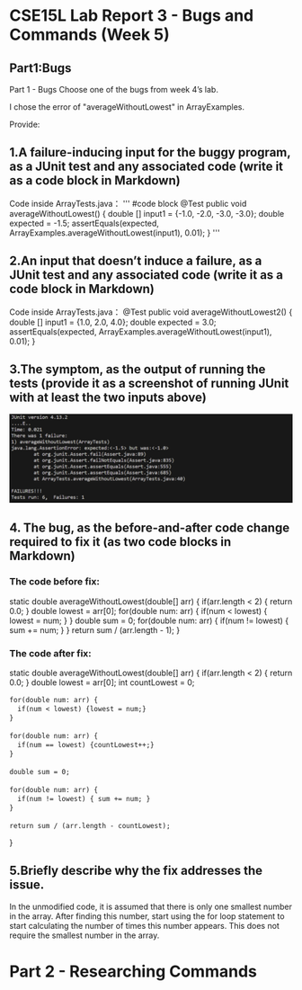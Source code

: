 # CSE15L Lab Report 3 - Bugs and Commands (Week 5)

## Part1:Bugs
Part 1 - Bugs
Choose one of the bugs from week 4’s lab.

I chose the error of "averageWithoutLowest" in ArrayExamples.

Provide:
## 1.A failure-inducing input for the buggy program, as a JUnit test and any associated code (write it as a code block in Markdown)
Code inside ArrayTests.java：
'''
#code block
 @Test
  public void averageWithoutLowest() {
    double [] input1 = {-1.0, -2.0, -3.0, -3.0};
    double expected = -1.5;
    assertEquals(expected, ArrayExamples.averageWithoutLowest(input1), 0.01);
  }
'''

## 2.An input that doesn’t induce a failure, as a JUnit test and any associated code (write it as a code block in Markdown)
Code inside ArrayTests.java：
@Test
  public void averageWithoutLowest2() {
    double [] input1 = {1.0, 2.0, 4.0};
    double expected = 3.0;
    assertEquals(expected, ArrayExamples.averageWithoutLowest(input1), 0.01);
  }

## 3.The symptom, as the output of running the tests (provide it as a screenshot of running JUnit with at least the two inputs above)
![cd1](https://github.com/AdamMa2000/cse15l-lab-reports/blob/main/lab3.jpg?raw=true)

## 4. The bug, as the before-and-after code change required to fix it (as two code blocks in Markdown)
### The code before fix:
  static double averageWithoutLowest(double[] arr) {
    if(arr.length < 2) { return 0.0; }
    double lowest = arr[0];
    for(double num: arr) {
      if(num < lowest) { lowest = num; }
    }
    double sum = 0;
    for(double num: arr) {
      if(num != lowest) { sum += num; }
    }
    return sum / (arr.length - 1);
  }

### The code after fix:
static double averageWithoutLowest(double[] arr) {
    if(arr.length < 2) { return 0.0; }
    double lowest = arr[0];
    int countLowest = 0;

    for(double num: arr) {
      if(num < lowest) {lowest = num;}
    }

    for(double num: arr) {
      if(num == lowest) {countLowest++;}
    }
 
    double sum = 0;

    for(double num: arr) {
      if(num != lowest) { sum += num; }
    }
    
    return sum / (arr.length - countLowest);
  }

## 5.Briefly describe why the fix addresses the issue.
In the unmodified code, it is assumed that there is only one smallest number in the array. After finding this number, start using the for loop statement to start calculating the number of times this number appears. This does not require the smallest number in the array.

# Part 2 - Researching Commands

